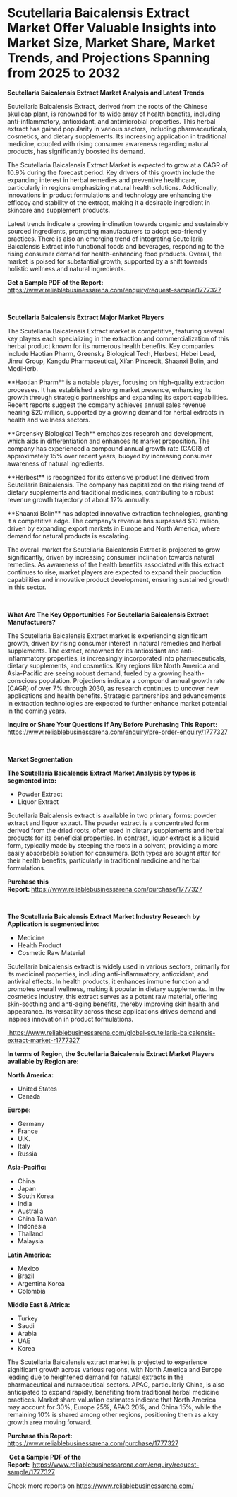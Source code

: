 <p><h1>Scutellaria Baicalensis Extract Market Offer Valuable Insights into Market Size, Market Share, Market Trends, and Projections Spanning from 2025 to 2032</h1></p><p><strong>Scutellaria Baicalensis Extract Market Analysis and Latest Trends</strong></p>
<p><p>Scutellaria Baicalensis Extract, derived from the roots of the Chinese skullcap plant, is renowned for its wide array of health benefits, including anti-inflammatory, antioxidant, and antimicrobial properties. This herbal extract has gained popularity in various sectors, including pharmaceuticals, cosmetics, and dietary supplements. Its increasing application in traditional medicine, coupled with rising consumer awareness regarding natural products, has significantly boosted its demand.</p><p>The Scutellaria Baicalensis Extract Market is expected to grow at a CAGR of 10.9% during the forecast period. Key drivers of this growth include the expanding interest in herbal remedies and preventive healthcare, particularly in regions emphasizing natural health solutions. Additionally, innovations in product formulations and technology are enhancing the efficacy and stability of the extract, making it a desirable ingredient in skincare and supplement products.</p><p>Latest trends indicate a growing inclination towards organic and sustainably sourced ingredients, prompting manufacturers to adopt eco-friendly practices. There is also an emerging trend of integrating Scutellaria Baicalensis Extract into functional foods and beverages, responding to the rising consumer demand for health-enhancing food products. Overall, the market is poised for substantial growth, supported by a shift towards holistic wellness and natural ingredients.</p></p>
<p><strong>Get a Sample PDF of the Report:&nbsp;</strong> <a href="https://www.reliablebusinessarena.com/enquiry/request-sample/1777327?utm_campaign=2640&utm_medium=2&utm_source=Github&utm_content=ia&utm_term=28022025&utm_id=scutellaria-baicalensis-extract">https://www.reliablebusinessarena.com/enquiry/request-sample/1777327</a></p>
<p>&nbsp;</p>
<p><strong>Scutellaria Baicalensis Extract Major Market Players</strong></p>
<p><p>The Scutellaria Baicalensis Extract market is competitive, featuring several key players each specializing in the extraction and commercialization of this herbal product known for its numerous health benefits. Key companies include Haotian Pharm, Greensky Biological Tech, Herbest, Hebei Lead, Jinrui Group, Kangdu Pharmaceutical, Xi’an Pincredit, Shaanxi Bolin, and MediHerb.</p><p>**Haotian Pharm** is a notable player, focusing on high-quality extraction processes. It has established a strong market presence, enhancing its growth through strategic partnerships and expanding its export capabilities. Recent reports suggest the company achieves annual sales revenue nearing $20 million, supported by a growing demand for herbal extracts in health and wellness sectors.</p><p>**Greensky Biological Tech** emphasizes research and development, which aids in differentiation and enhances its market proposition. The company has experienced a compound annual growth rate (CAGR) of approximately 15% over recent years, buoyed by increasing consumer awareness of natural ingredients.</p><p>**Herbest** is recognized for its extensive product line derived from Scutellaria Baicalensis. The company has capitalized on the rising trend of dietary supplements and traditional medicines, contributing to a robust revenue growth trajectory of about 12% annually.</p><p>**Shaanxi Bolin** has adopted innovative extraction technologies, granting it a competitive edge. The company’s revenue has surpassed $10 million, driven by expanding export markets in Europe and North America, where demand for natural products is escalating.</p><p>The overall market for Scutellaria Baicalensis Extract is projected to grow significantly, driven by increasing consumer inclination towards natural remedies. As awareness of the health benefits associated with this extract continues to rise, market players are expected to expand their production capabilities and innovative product development, ensuring sustained growth in this sector.</p></p>
<p>&nbsp;</p>
<p><strong>What Are The Key Opportunities For Scutellaria Baicalensis Extract Manufacturers?</strong></p>
<p><p>The Scutellaria Baicalensis Extract market is experiencing significant growth, driven by rising consumer interest in natural remedies and herbal supplements. The extract, renowned for its antioxidant and anti-inflammatory properties, is increasingly incorporated into pharmaceuticals, dietary supplements, and cosmetics. Key regions like North America and Asia-Pacific are seeing robust demand, fueled by a growing health-conscious population. Projections indicate a compound annual growth rate (CAGR) of over 7% through 2030, as research continues to uncover new applications and health benefits. Strategic partnerships and advancements in extraction technologies are expected to further enhance market potential in the coming years.</p></p>
<p><strong>Inquire or Share Your Questions If Any Before Purchasing This Report:</strong> <a href="https://www.reliablebusinessarena.com/enquiry/pre-order-enquiry/1777327?utm_campaign=2640&utm_medium=2&utm_source=Github&utm_content=ia&utm_term=28022025&utm_id=scutellaria-baicalensis-extract">https://www.reliablebusinessarena.com/enquiry/pre-order-enquiry/1777327</a></p>
<p>&nbsp;</p>
<p><strong>Market Segmentation</strong></p>
<p><strong>The Scutellaria Baicalensis Extract Market Analysis by types is segmented into:</strong></p>
<p><ul><li>Powder Extract</li><li>Liquor Extract</li></ul></p>
<p><p>Scutellaria Baicalensis extract is available in two primary forms: powder extract and liquor extract. The powder extract is a concentrated form derived from the dried roots, often used in dietary supplements and herbal products for its beneficial properties. In contrast, liquor extract is a liquid form, typically made by steeping the roots in a solvent, providing a more easily absorbable solution for consumers. Both types are sought after for their health benefits, particularly in traditional medicine and herbal formulations.</p></p>
<p><strong>Purchase this Report:&nbsp;</strong><a href="https://www.reliablebusinessarena.com/purchase/1777327?utm_campaign=2640&utm_medium=2&utm_source=Github&utm_content=ia&utm_term=28022025&utm_id=scutellaria-baicalensis-extract">https://www.reliablebusinessarena.com/purchase/1777327</a></p>
<p>&nbsp;</p>
<p><strong>The Scutellaria Baicalensis Extract Market Industry Research by Application is segmented into:</strong></p>
<p><ul><li>Medicine</li><li>Health Product</li><li>Cosmetic Raw Material</li></ul></p>
<p><p>Scutellaria baicalensis extract is widely used in various sectors, primarily for its medicinal properties, including anti-inflammatory, antioxidant, and antiviral effects. In health products, it enhances immune function and promotes overall wellness, making it popular in dietary supplements. In the cosmetics industry, this extract serves as a potent raw material, offering skin-soothing and anti-aging benefits, thereby improving skin health and appearance. Its versatility across these applications drives demand and inspires innovation in product formulations.</p></p>
<p><a href="https://www.reliablebusinessarena.com/global-scutellaria-baicalensis-extract-market-r1777327?utm_campaign=2640&utm_medium=2&utm_source=Github&utm_content=ia&utm_term=28022025&utm_id=scutellaria-baicalensis-extract">&nbsp;https://www.reliablebusinessarena.com/global-scutellaria-baicalensis-extract-market-r1777327</a></p>
<p><strong>In terms of Region, the Scutellaria Baicalensis Extract Market Players available by Region are:</strong></p>
<p>
    <p> <strong> North America: </strong>
        <ul>
            <li>United States</li>
            <li>Canada</li>
        </ul>
        </p> 
    <p> <strong> Europe: </strong>
        <ul>
            <li>Germany</li>
            <li>France</li>
            <li>U.K.</li>
            <li>Italy</li>
            <li>Russia</li>
        </ul>
        </p> 
    <p> <strong> Asia-Pacific: </strong>
        <ul>
            <li>China</li>
            <li>Japan</li>
            <li>South Korea</li>
            <li>India</li>
            <li>Australia</li>
            <li>China Taiwan</li>
            <li>Indonesia</li>
            <li>Thailand</li>
            <li>Malaysia</li>
        </ul>
        </p> 
    <p> <strong> Latin America: </strong>
        <ul>
            <li>Mexico</li>
            <li>Brazil</li>
            <li>Argentina Korea</li>
            <li>Colombia</li>
        </ul>
        </p> 
    <p> <strong> Middle East & Africa: </strong>
        <ul>
            <li>Turkey</li>
            <li>Saudi</li>
            <li>Arabia</li>
            <li>UAE</li>
            <li>Korea</li>
        </ul>
    </p>
    </p>
<p><p>The Scutellaria Baicalensis extract market is projected to experience significant growth across various regions, with North America and Europe leading due to heightened demand for natural extracts in the pharmaceutical and nutraceutical sectors. APAC, particularly China, is also anticipated to expand rapidly, benefiting from traditional herbal medicine practices. Market share valuation estimates indicate that North America may account for 30%, Europe 25%, APAC 20%, and China 15%, while the remaining 10% is shared among other regions, positioning them as a key growth area moving forward.</p></p>
<p><strong>Purchase this Report: </strong><a href="https://www.reliablebusinessarena.com/purchase/1777327?utm_campaign=2640&utm_medium=2&utm_source=Github&utm_content=ia&utm_term=28022025&utm_id=scutellaria-baicalensis-extract">https://www.reliablebusinessarena.com/purchase/1777327</a></p>
<p>&nbsp;<strong>Get a Sample PDF of the Report:&nbsp;&nbsp;</strong><a href="https://www.reliablebusinessarena.com/enquiry/request-sample/1777327?utm_campaign=2640&utm_medium=2&utm_source=Github&utm_content=ia&utm_term=28022025&utm_id=scutellaria-baicalensis-extract">https://www.reliablebusinessarena.com/enquiry/request-sample/1777327</a></p>
<p><strong></strong></p>
<p>Check more reports on <a href="https://www.reliablebusinessarena.com/?utm_campaign=2640&utm_medium=2&utm_source=Github&utm_content=ia&utm_term=28022025&utm_id=scutellaria-baicalensis-extract">https://www.reliablebusinessarena.com/</a></p>